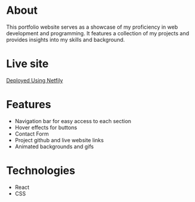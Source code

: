 # About

This portfolio website serves as a showcase of my proficiency in web development and programming. It features a collection of my projects and provides insights into my skills and background.

# Live site
[Deployed Using Netfily](https://665ccad1eda1e10008cf64c0--pauleenaportfoliosite.netlify.app/)



# Features
- Navigation bar for easy access to each section
- Hover effects for buttons
- Contact Form
- Project github and live website links
- Animated backgrounds and gifs

# Technologies
- React
- CSS
